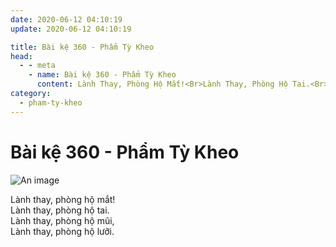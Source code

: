 ```yaml
---
date: 2020-06-12 04:10:19
update: 2020-06-12 04:10:19

title: Bài kệ 360 - Phẩm Tỳ Kheo
head:
  - - meta
    - name: Bài kệ 360 - Phẩm Tỳ Kheo
      content: Lành Thay, Phòng Hộ Mắt!<Br>Lành Thay, Phòng Hộ Tai.<Br>Lành Thay, Phòng Hộ Mũi,<Br>Lành Thay, Phòng Hộ Lưỡi.<Br>
category:
  - pham-ty-kheo
---
```


# Bài kệ 360 - Phẩm Tỳ Kheo

![An image](/img/pham-ty-kheo/pham-ty-kheo-360.jpg)

Lành thay, phòng hộ mắt!<br>Lành thay, phòng hộ tai.<br>Lành thay, phòng hộ mũi,<br>Lành thay, phòng hộ lưỡi.<br>
